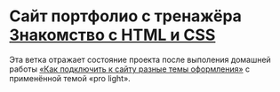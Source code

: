 # Сайт портфолио с тренажёра [Знакомство с HTML и CSS](https://htmlacademy.ru/courses/basic-html-css)

Эта ветка отражает состояние проекта после выполения домашней работы 
[«Как подключить к сайту разные темы оформления»](https://htmlacademy.ru/courses/basic-html-css/homeworks/17)
с применённой темой «pro light».
